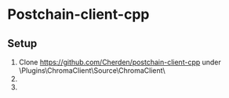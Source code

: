 # Postchain-client-cpp

## Setup

1) Clone https://github.com/Cherden/postchain-client-cpp under \Plugins\ChromaClient\Source\ChromaClient\
2)
3)

